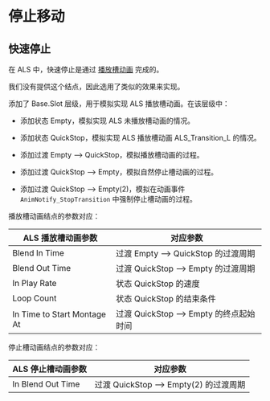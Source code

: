 # 停止移动

## 快速停止

在 ALS 中，快速停止是通过 [播放槽动画](https://docs.unrealengine.com/4.26/en-US/BlueprintAPI/Animation/PlaySlotAnimationasDynamicMontag-/) 完成的。

我们没有提供这个结点，因此选用了类似的效果来实现。

添加了 Base.Slot 层级，用于模拟实现 ALS 播放槽动画。在该层级中：

- 添加状态 Empty，模拟实现 ALS 未播放槽动画的情况。

- 添加状态 QuickStop，模拟实现 ALS 播放槽动画 ALS_Transition_L 的情况。

- 添加过渡 Empty --> QuickStop，模拟播放槽动画的过程。

- 添加过渡 QuickStop --> Empty，模拟自然停止槽动画的过程。

- 添加过渡 QuickStop --> Empty(2)，模拟在动画事件 `AnimNotify_StopTransition` 中强制停止槽动画的过程。

播放槽动画结点的参数对应：

| ALS 播放槽动画参数          | 对应参数                                |
| --------------------------- | --------------------------------------- |
| Blend In Time               | 过渡 Empty --> QuickStop 的过渡周期     |
| Blend Out Time              | 过渡 QuickStop --> Empty 的过渡周期     |
| In Play Rate                | 状态 QuickStop 的速度                   |
| Loop Count                  | 状态 QuickStop 的结束条件               |
| In Time to Start Montage At | 过渡 QuickStop --> Empty 的终点起始时间 |

停止槽动画结点的参数对应：

| ALS 停止槽动画参数 | 对应参数                               |
| ------------------ | -------------------------------------- |
| In Blend Out Time  | 过渡 QuickStop --> Empty(2) 的过渡周期 |
